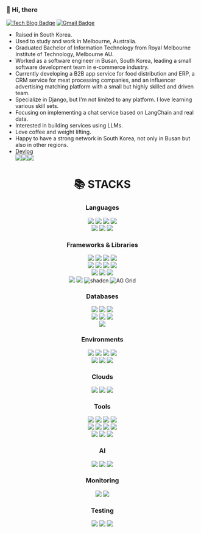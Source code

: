 ### 👋 Hi, there

[![Tech Blog Badge](https://img.shields.io/badge/Blog-CC0000?style=flat-square&logo=Tesla&logoColor=white&link=https://kyong-dev.github.io/)](https://kyong-dev.github.io/) 
[![Gmail Badge](https://img.shields.io/badge/Gmail-d14836?style=flat-square&logo=Gmail&logoColor=white&link=mailto:kyong-dev@gmail.com)](mailto:kyong-dev@gmail.com)


* Raised in South Korea. 
* Used to study and work in Melbourne, Australia.
* Graduated Bachelor of Information Technology from Royal Melbourne Institute of Technology, Melbourne AU.
* Worked as a software engineer in Busan, South Korea, leading a small software development team in e-commerce industry.
* Currently developing a B2B app service for food distribution and ERP, a CRM service for meat processing companies, and an influencer advertising matching platform with a small but highly skilled and driven team.
* Specialize in Django, but I'm not limited to any platform. I love learning various skill sets.
* Focusing on implementing a chat service based on LangChain and real data.
* Interested in building services using LLMs.
* Love coffee and weight lifting.
* Happy to have a strong network in South Korea, not only in Busan but also in other regions.
* <a target="_blank" href="https://kyong-dev.github.io/">Devlog</a><br>
<img src="https://img.shields.io/badge/react-61DAFB?style=for-the-badge&logo=react&logoColor=black"><img src="https://img.shields.io/badge/gatsby-663399?style=for-the-badge&logo=gatsby&logoColor=white"><img src="https://img.shields.io/badge/githubpages-222222?style=for-the-badge&logo=githubpages&logoColor=white">

<div align=center><h1>📚 STACKS</h1></div>
<div align=center> 
  <h3>Languages</h3>
  <img src="https://img.shields.io/badge/python-3776AB?style=for-the-badge&logo=python&logoColor=white"> 
  <img src="https://img.shields.io/badge/javascript-F7DF1E?style=for-the-badge&logo=javascript&logoColor=black"> 
  <img src="https://img.shields.io/badge/php-777BB4?style=for-the-badge&logo=php&logoColor=white"> 
  <img src="https://img.shields.io/badge/java-007396?style=for-the-badge&logo=java&logoColor=white"> 
  <br>
  <img src="https://img.shields.io/badge/html5-E34F26?style=for-the-badge&logo=html5&logoColor=white"> 
  <img src="https://img.shields.io/badge/css-1572B6?style=for-the-badge&logo=css3&logoColor=white">
  <img src="https://img.shields.io/badge/Kotlin-7F52FF?style=for-the-badge&logo=Kotlin&logoColor=white">
  <br>
  
  <h3>Frameworks & Libraries</h3>
  <img src="https://img.shields.io/badge/django-092E20?style=for-the-badge&logo=django&logoColor=white">
  <img src="https://img.shields.io/badge/flask-000000?style=for-the-badge&logo=flask&logoColor=white">
  <img src="https://img.shields.io/badge/react-61DAFB?style=for-the-badge&logo=react&logoColor=black"> 
  <img src="https://img.shields.io/badge/fastapi-007a6c?style=for-the-badge&logo=fastapi&logoColor=white"> 
  <br>
  <img src="https://img.shields.io/badge/express-000000?style=for-the-badge&logo=express&logoColor=white">
  <img src="https://img.shields.io/badge/node.js-339933?style=for-the-badge&logo=Node.js&logoColor=white">
  <img src="https://img.shields.io/badge/nestjs-%23E0234E.svg?style=for-the-badge&logo=nestjs&logoColor=white">
  <img src="https://img.shields.io/badge/Next.js-000000?style=for-the-badge&logo=Next.js&logoColor=white">
  <br>
  <img src="https://img.shields.io/badge/jquery-0769AD?style=for-the-badge&logo=jquery&logoColor=white">
  <img src="https://img.shields.io/badge/bootstrap-7952B3?style=for-the-badge&logo=bootstrap&logoColor=white">
  <img src="https://img.shields.io/badge/expo-1C1E24?style=for-the-badge&logo=expo&logoColor=#D04A37">
  <br>
  <img src="https://img.shields.io/badge/streamlit-FF4B4B?style=for-the-badge&logo=streamlit&logoColor=white">
  <img src="https://img.shields.io/badge/Android-3DDC84?style=for-the-badge&logo=android&logoColor=white">
  <img src="https://img.shields.io/badge/shadcn%2Fui-000?logo=shadcnui&logoColor=fff" alt="shadcn" />
  <img src="https://img.shields.io/badge/AG_Grid-database%20grid-orange?style=for-the-badge&logo=database" alt="AG Grid" />
  
  
  <h3>Databases</h3>
  <img src="https://img.shields.io/badge/mysql-4479A1?style=for-the-badge&logo=mysql&logoColor=white"> 
  <img src="https://img.shields.io/badge/oracle-F80000?style=for-the-badge&logo=oracle&logoColor=white"> 
  <img src="https://img.shields.io/badge/postgresql-336791?style=for-the-badge&logo=postgresql&logoColor=white"> 
  <br>
  <img src="https://img.shields.io/badge/mariaDB-003545?style=for-the-badge&logo=mariaDB&logoColor=white"> 
  <img src="https://img.shields.io/badge/mongoDB-47A248?style=for-the-badge&logo=MongoDB&logoColor=white">
  <img src="https://img.shields.io/badge/firebase-FFCA28?style=for-the-badge&logo=firebase&logoColor=white">
  <br>
  <img src="https://img.shields.io/badge/redis-%23DD0031.svg?style=for-the-badge&logo=redis&logoColor=white">
  
  <h3>Environments</h3>
  <img src="https://img.shields.io/badge/linux-FCC624?style=for-the-badge&logo=linux&logoColor=black"> 
  <img src="https://img.shields.io/badge/ubuntu-ffffff?style=for-the-badge&logo=ubuntu&logoColor=orange"> 
  <img src="https://img.shields.io/badge/amazonaws-232F3E?style=for-the-badge&logo=amazonaws&logoColor=white"> 
  <img src="https://img.shields.io/badge/googlecloud-ffffff?style=for-the-badge&logo=googlecloud&logoColor=blue"> 
  <br>
  <img src="https://img.shields.io/badge/apache tomcat-F8DC75?style=for-the-badge&logo=apachetomcat&logoColor=black">
  <img src="https://img.shields.io/badge/nginx-009900?style=for-the-badge&logo=nginx&logoColor=white">
  <img src="https://img.shields.io/badge/gunicorn-499847?style=for-the-badge&logo=gunicorn&logoColor=white">
  <br>

  <h3>Clouds</h3>
  
  <img src="https://img.shields.io/badge/aws-232F3E?style=for-the-badge&logo=amazon-aws&logoColor=white">
  <img src="https://img.shields.io/badge/google%20cloud-4285F4?style=for-the-badge&logo=google-cloud&logoColor=white">
  <img src="https://img.shields.io/badge/naver%20cloud-03C75A?style=for-the-badge&logo=naver&logoColor=white">
  <br>
  
  <h3>Tools</h3>
  <img src="https://img.shields.io/badge/github-181717?style=for-the-badge&logo=github&logoColor=white">
  <img src="https://img.shields.io/badge/git-F05032?style=for-the-badge&logo=git&logoColor=white">
  <img src="https://img.shields.io/badge/fontawesome-339AF0?style=for-the-badge&logo=fontawesome&logoColor=white">
  <img src="https://img.shields.io/badge/synology-AAAAAA?style=for-the-badge&logo=synology&logoColor=white">
  <br>
  <img src="https://img.shields.io/badge/gatsby-663399?style=for-the-badge&logo=css3&logoColor=white">
  <img src="https://img.shields.io/badge/githubpages-222222?style=for-the-badge&logo=githubpages&logoColor=white">
  <img src="https://img.shields.io/badge/trello-0052CC?style=for-the-badge&logo=trello&logoColor=white">
  <img src="https://img.shields.io/badge/Eclipse-341d19?style=for-the-badge&logo=Eclipse&logoColor=white">
  <br>
  <img src="https://img.shields.io/badge/copilot-000000?style=for-the-badge&logo=github&logoColor=white">
  <img src="https://img.shields.io/badge/GitHub%20Actions-2088FF?style=for-the-badge&logo=GitHub%20Actions&logoColor=white">
  <img src="https://img.shields.io/badge/Figma-F24E1E?style=for-the-badge&logo=figma&logoColor=white">

  <h3>AI</h3>
  <img src="https://img.shields.io/badge/-Ollama-000000?style=flat&logo=ollama&logoColor=white">
  <img src="https://img.shields.io/badge/Hugging%20Face-FFD21E?logo=huggingface&logoColor=000">
  <img src="https://shields.io/badge/-OpenAI-93f6ef?logo=openai">
  <br>
  
  <h3>Monitoring</h3>
  <img src="https://img.shields.io/badge/Grafana-F46800?logo=grafana&logoColor=white">
  <img src="https://img.shields.io/badge/Prometheus-E6522C?logo=prometheus&logoColor=white">
  
  <h3>Testing</h3>
  <img src="https://img.shields.io/badge/-jest-%23C21325?style=for-the-badge&logo=jest&logoColor=white">
  <img src="https://img.shields.io/badge/-selenium-%43B02A?style=for-the-badge&logo=selenium&logoColor=white">
  <img src="https://img.shields.io/badge/appium-662d91?style=for-the-badge&logo=appium&logoColor=white">
</div>
